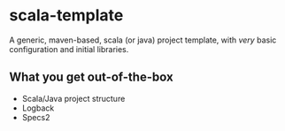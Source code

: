 # scala-template

A generic, maven-based, scala (or java) project template, with *very* basic configuration and initial libraries.

## What you get out-of-the-box

* Scala/Java project structure
* Logback
* Specs2
